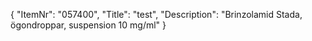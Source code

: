 {
  "ItemNr": "057400",
  "Title": "test",
  "Description": "Brinzolamid Stada, ögondroppar, suspension 10 mg/ml"
}